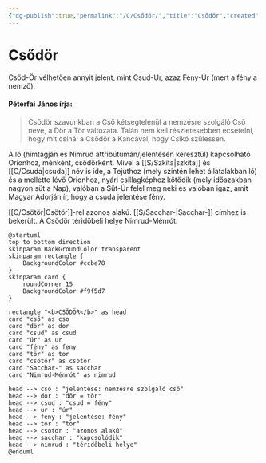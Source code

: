 ```yaml
---
{"dg-publish":true,"permalink":"/C/Csődör/","title":"Csődör","created":"2024-02-13T13:58","updated":"2024-12-18T06:57"}
---
```



# Csődör

Csőd-Ör vélhetően annyit jelent, mint Csud-Ur, azaz Fény-Úr (mert a fény a nemző).  

#### Péterfai János írja:

> Csődör szavunkban a Cső kétségtelenül a nemzésre szolgáló Cső neve, a Dör a Tör változata. Talán nem kell részletesebben ecsetelni, hogy mit csinál a Csődör a Kancával, hogy Csikó szülessen.  

A ló (hímtagján és Nimrud attribútumán/jelentésén keresztül) kapcsolható Orionhoz, ménként, csődörként. Mivel a [[S/Szkíta\|szkíta]] és [[C/Csuda\|csuda]] név is ide, a Tejúthoz (mely szintén lehet állatalakban ló) és a mellette lévő Orionhoz, nyári csillagképhez kötődik (mely időszakban nagyon süt a Nap), valóban a Süt-Úr felel meg neki és valóban igaz, amit Magyar Adorján ír, hogy a csuda jelentése fény.  

[[C/Csötör\|Csötör]]-rel azonos alakú. [[S/Sacchar-\|Sacchar-]] címhez is bekerült. A Csődör téridőbeli helye Nimrud-Ménrót.  

```plantuml-svg
@startuml
top to bottom direction
skinparam BackGroundColor transparent
skinparam rectangle {
    BackgroundColor #ccbe78
}
skinparam card {
    roundCorner 15
    BackgroundColor #f9f5d7
}

rectangle "<b>CSŐDÖR</b>" as head
card "cső" as cso
card "dör" as dor
card "csud" as csud
card "úr" as ur
card "fény" as feny
card "tör" as tor
card "csötör" as csotor
card "Sacchar-" as sacchar
card "Nimrud-Ménrót" as nimrud

head --> cso : "jelentése: nemzésre szolgáló cső"
head --> dor : "dör = tör"
head --> csud : "csud = fény"
head --> ur : "úr"
head --> feny : "jelentése: fény"
head --> tor : "tör"
head --> csotor : "azonos alakú"
head --> sacchar : "kapcsolódik"
head --> nimrud : "téridőbeli helye"
@enduml
```